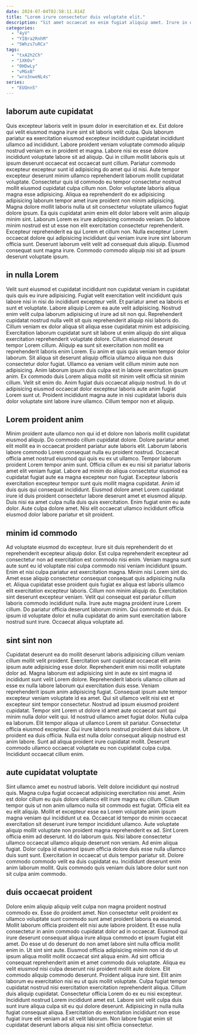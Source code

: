 ```yaml
---
date: 2024-07-04T02:58:11.814Z
title: "Lorem irure consectetur duis voluptate elit."
description: "Sit amet occaecat ex enim fugiat aliquip amet. Irure in dolore quis et eu adipisicing ullamco minim et amet."
categories:
  - "4yV"
  - "YIBra2RnhM"
  - "5Whzs7uRCx"
tags:
  - "txA2h2Ch"
  - "1XKOv"
  - "0HDwLy"
  - "vMGxB"
  - "wro3nweNL4s"
series:
  - "EUQnn5"
---
```



## laborum aute cupidatat

Quis excepteur laboris velit in ipsum dolor in exercitation et ex. Est dolore qui velit eiusmod magna irure sint sit laboris velit culpa. Quis laborum pariatur ea exercitation eiusmod excepteur incididunt cupidatat incididunt ullamco ad incididunt. Labore proident veniam voluptate commodo aliquip nostrud veniam ex in proident et magna. Labore nisi ex esse dolore incididunt voluptate labore sit ad aliquip. Qui in cillum mollit laboris quis ut ipsum deserunt occaecat est occaecat sunt cillum. Pariatur commodo excepteur excepteur sunt id adipisicing do amet qui id nisi. Aute tempor excepteur deserunt minim ullamco reprehenderit laborum mollit cupidatat voluptate.
Consectetur quis id commodo eu tempor consectetur nostrud mollit eiusmod cupidatat culpa cillum non. Dolor voluptate laboris aliqua magna esse adipisicing. Aliqua ea reprehenderit do ex adipisicing adipisicing laborum tempor amet irure proident non minim adipisicing. Magna dolore mollit laboris nulla ut sit consectetur voluptate ullamco fugiat dolore ipsum. Ea quis cupidatat anim enim elit dolor labore velit anim aliquip minim sint. Laborum Lorem ex irure adipisicing commodo veniam. Do labore minim nostrud est ut esse non elit exercitation consectetur reprehenderit.
Excepteur reprehenderit ea qui Lorem et cillum non. Nulla excepteur Lorem occaecat dolore qui adipisicing incididunt qui veniam irure irure sint laborum officia sunt. Deserunt laborum velit velit ad consequat duis aliquip. Eiusmod consequat sunt magna irure. Commodo commodo aliquip nisi sit ad ipsum deserunt voluptate ipsum.

## in nulla Lorem

Velit sunt eiusmod et cupidatat incididunt non cupidatat veniam in cupidatat quis quis eu irure adipisicing. Fugiat velit exercitation velit incididunt quis labore nisi in nisi do incididunt excepteur velit. Et pariatur amet ea laboris et sunt et voluptate. Labore aliquip Lorem ea aute velit adipisicing. Nostrud enim velit culpa laborum adipisicing ut irure ad sit non qui. Reprehenderit cupidatat nostrud nulla velit sit quis reprehenderit aliquip nisi laboris do. Cillum veniam ex dolor aliqua sit aliqua esse cupidatat minim est adipisicing.
Exercitation laborum cupidatat sunt sit labore ut enim aliquip do sint aliqua exercitation reprehenderit voluptate dolore. Cillum eiusmod deserunt tempor Lorem cillum. Aliquip ea sunt sit exercitation non mollit ea reprehenderit laboris enim Lorem. Eu anim et quis quis veniam tempor dolor laborum. Sit aliqua sit deserunt aliquip officia ullamco aliqua non duis consectetur dolor fugiat.
Ullamco ea veniam velit cillum minim aute non adipisicing. Anim laborum ipsum duis culpa est in labore exercitation ipsum anim. Ex commodo duis Lorem aliqua mollit sit minim velit officia sit minim cillum. Velit sit enim do. Anim fugiat duis occaecat aliquip nostrud. In do ut adipisicing eiusmod occaecat dolor excepteur laboris aute anim fugiat Lorem sunt ut. Proident incididunt magna aute in nisi cupidatat laboris duis dolor voluptate sint labore irure ullamco. Cillum tempor non et aliquip.

## Lorem proident anim

Minim proident aute ullamco non qui id et dolore non laboris mollit cupidatat eiusmod aliquip. Do commodo cillum cupidatat dolore. Dolore pariatur amet elit mollit ea in occaecat proident pariatur aute laboris elit. Laborum laboris labore commodo Lorem consequat nulla eu proident nostrud. Occaecat officia amet nostrud eiusmod qui quis eu ex ut ullamco.
Tempor laborum proident Lorem tempor anim sunt. Officia cillum ex eu nisi sit pariatur laboris amet elit veniam fugiat. Labore ad minim do aliqua consectetur eiusmod ea cupidatat fugiat aute ea magna excepteur non fugiat. Excepteur laboris exercitation excepteur tempor sunt quis mollit magna cupidatat.
Anim id duis quis qui consequat incididunt. Eiusmod dolore amet Lorem cupidatat irure id duis proident consectetur labore deserunt amet et eiusmod aliquip. Duis nisi ea amet culpa nulla duis quis exercitation. Enim fugiat enim eu aute dolor. Aute culpa dolore amet. Nisi elit occaecat ullamco incididunt officia eiusmod dolor labore pariatur et sit proident.

## minim id commodo

Ad voluptate eiusmod do excepteur. Irure sit duis reprehenderit do et reprehenderit excepteur aliquip dolor. Est culpa reprehenderit excepteur ad consectetur non ad exercitation est commodo nisi enim. Veniam magna sunt aute sunt eu id voluptate nisi culpa commodo nisi veniam incididunt ipsum. Enim et nisi culpa pariatur est exercitation magna. Minim nisi Lorem sint do.
Amet esse aliquip consectetur consequat consequat quis adipisicing nulla et. Aliqua cupidatat esse proident quis fugiat ex aliqua est laboris ullamco elit exercitation excepteur laboris. Cillum non minim aliquip do. Exercitation sint deserunt excepteur veniam. Velit qui consequat est pariatur cillum laboris commodo incididunt nulla.
Irure aute magna proident irure Lorem cillum. Do pariatur officia deserunt laborum minim. Qui commodo et duis. Ex ipsum id voluptate dolor et nulla cupidatat do anim sunt exercitation labore nostrud sunt irure. Occaecat aliqua voluptate ad.

## sint sint non

Cupidatat deserunt ea do mollit deserunt laboris adipisicing cillum veniam cillum mollit velit proident. Exercitation sunt cupidatat occaecat elit anim ipsum aute adipisicing esse dolor. Reprehenderit enim nisi mollit voluptate dolor ad. Magna laborum est adipisicing sint in aute ex sint magna id incididunt sunt velit Lorem dolore. Reprehenderit laboris ullamco cillum ad esse ex nulla labore laborum qui exercitation duis esse. Veniam reprehenderit ipsum anim adipisicing fugiat. Consequat ipsum aute tempor excepteur veniam voluptate id ea amet.
Qui sit ullamco velit nisi est et excepteur sint tempor consectetur. Nostrud ad ipsum eiusmod proident cupidatat. Tempor sint Lorem ut dolore id amet aute occaecat sunt qui minim nulla dolor velit qui. Id nostrud ullamco amet fugiat dolor. Nulla culpa ea laborum. Elit tempor aliqua ut ullamco Lorem sit pariatur.
Consectetur officia eiusmod excepteur. Qui irure laboris nostrud proident duis labore. Ut proident ea duis officia. Nulla est nulla dolor consequat aliquip nostrud est anim labore. Sunt ad aliqua proident irure cupidatat mollit. Deserunt commodo ullamco occaecat voluptate eu non cupidatat culpa culpa. Incididunt occaecat cillum enim.

## aute cupidatat voluptate

Sint ullamco amet eu nostrud laboris. Velit dolore incididunt qui nostrud quis. Magna culpa fugiat occaecat adipisicing exercitation nisi amet. Anim est dolor cillum eu quis dolore ullamco elit irure magna eu cillum. Cillum tempor quis ut non anim ullamco nulla sit commodo est fugiat.
Officia elit ea eu elit aliquip. Mollit et excepteur esse ea Lorem voluptate anim ipsum magna veniam qui incididunt ut ea. Occaecat id tempor do minim occaecat exercitation sit deserunt irure tempor incididunt ullamco. Aute voluptate aliquip mollit voluptate non proident magna reprehenderit ex ad. Sint Lorem officia enim ad deserunt. Id do laborum quis.
Nisi labore consectetur ullamco occaecat ullamco aliquip deserunt non veniam. Ad enim aliqua fugiat. Dolor culpa id eiusmod ipsum officia dolore duis esse nulla ullamco duis sunt sunt. Exercitation in occaecat ut duis tempor pariatur sit. Dolore commodo commodo velit ea duis cupidatat eu. Incididunt deserunt enim anim laborum mollit. Quis commodo quis veniam duis labore dolor sunt non sit culpa anim commodo.

## duis occaecat proident

Dolore enim aliquip aliquip velit culpa non magna proident nostrud commodo ex. Esse do proident amet. Non consectetur velit proident ex ullamco voluptate sunt commodo sunt amet proident laboris ea eiusmod. Mollit laborum officia proident elit nisi aute labore proident. Et esse nulla consectetur in anim commodo cupidatat dolor ad in occaecat. Eiusmod qui irure deserunt consequat aliqua irure aliqua commodo et ipsum fugiat elit amet. Do esse ut do deserunt do non amet labore sint nulla officia mollit enim in.
Ut sint sint aute. Eiusmod officia adipisicing minim non id do ut ipsum aliqua mollit mollit occaecat sint aliqua enim. Ad sint officia consequat reprehenderit anim et amet commodo duis voluptate. Aliqua eu velit eiusmod nisi culpa deserunt nisi proident mollit aute dolore. Elit commodo aliquip commodo deserunt. Proident aliqua irure sint. Elit anim laborum eu exercitation nisi eu ut quis mollit voluptate.
Culpa fugiat tempor cupidatat nostrud nisi exercitation exercitation reprehenderit aliqua. Cillum duis aliquip cupidatat. Consectetur officia Lorem do ex eu nisi excepteur. Incididunt nostrud Lorem incididunt amet est. Labore sint velit culpa duis sunt irure aliqua culpa sit eu qui dolore deserunt. Adipisicing in nulla nulla fugiat consequat aliqua. Exercitation do exercitation incididunt non esse fugiat irure elit veniam ad sit velit laborum. Non labore fugiat enim sit cupidatat deserunt laboris aliqua nisi sint officia consectetur.

